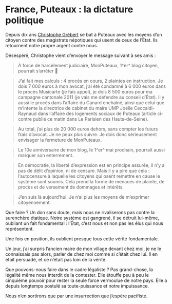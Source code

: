 # France, Puteaux : la dictature politique

Depuis dix ans [Christophe Grébert](http://www.monputeaux.com) se bat à Puteaux avec les moyens d’un citoyen contre des magistrats népotiques qui usent de ceux de l’État. Ils retournent notre propre argent contre nous.

Désespéré, Christophe vient d’envoyer le message suivant à ses amis :

> À force de harcèlement judiciaire, MonPuteaux, 1^er^ blog citoyen, pourrait s’arrêter 🙁

> J’ai fait mes calculs : 4 procès en cours, 2 plaintes en instruction. Je dois 7 000 euros à mon avocat, j’ai été condamné à 6 000 euros dans le procès Musicarte (je fais appel), je dois 8 500 euros pour ma campagne cantonale 2011 (je vais me défendre au conseil d’État). Il y aussi le procès dans l’affaire du Canard enchaîné, ainsi que celui que m’intente la directrice de cabinet du maire UMP Joëlle Ceccaldi-Raynaud dans l’affaire des logements sociaux de Puteaux (article ci-contre publié ce matin dans Le Parisien des Hauts-de-Seine).

> Au total, j’ai plus de 20 000 euros dehors, sans compter les futurs frais d’avocat. Je ne peux plus suivre. Je dois donc sérieusement envisager la fermeture de MonPuteaux.

> Le 10e anniversaire de mon blog, le 1^er^ mai prochain, pourrait aussi marquer son enterrement.

> En démocratie, la liberté d’expression est en principe assurée, il n’y a pas de délit d’opinion, ni de censure. Mais il y a pire que cela : l’autocensure à laquelle les citoyens qui osent remettre en cause le système sont soumis. Cela prend la forme de menaces de plainte, de procès et de versement de dommages et intérêts.

> J’en suis là aujourd’hui. Je n’ai plus les moyens de m’exprimer citoyennement.

Que faire ? Un don sans doute, mais nous ne rivaliserons pas contre la surenchère étatique. Notre système est gangrené, il se détruit lui-même, oubliant un fait fondamental : l’État, c’est nous et non pas les élus qui nous représentent.

Une fois en position, ils oublient presque tous cette vérité fondamentale.

Un jour, j’ai surpris l’ancien maire de mon village devant chez moi, je ne le connaissais pas alors, parler de chez moi comme si c’était chez lui. Il en était persuadé, et ce n’était pas loin de la vérité.

Que pouvons-nous faire dans le cadre légaliste ? Pas grand-chose, la légalité même nous interdit de la contester. Elle étouffe peu à peu le cinquième pouvoir pour rester la seule force vermoulue de notre pays. Elle a depuis longtemps postulé sa toute-puissance et notre impuissance.

Nous n’en sortirons que par une insurrection que j’espère pacifiste.